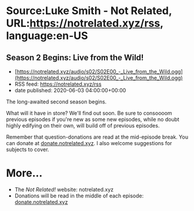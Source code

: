 # Source:Luke Smith - Not Related, URL:https://notrelated.xyz/rss, language:en-US

## Season 2 Begins: Live from the Wild!
 - [https://notrelated.xyz/audio/s02/S02E00_-_Live_from_the_Wild.ogg](https://notrelated.xyz/audio/s02/S02E00_-_Live_from_the_Wild.ogg)
 - RSS feed: https://notrelated.xyz/rss
 - date published: 2020-06-03 04:00:00+00:00

<p>The long-awaited second season begins.</p><p>What will it have in store? We'll find out soon. Be sure to consoooom previous episodes if you're new as some new episodes, while no doubt highly edifying on their own, will build off of previous episodes.</p><p>Remember that question-donations are read at the mid-episode break. You can donate at <a href="https://donate.notrelated.xyz">donate.notrelated.xyz</a>. I also welcome suggestions for subjects to cover.</p><h1>More...</h1><ul><li>The <em>Not Related!</em> website: <a href="https://notrelated.xyz"></a>notrelated.xyz</a></li><li>Donations will be read in the middle of each episode: <a href="https://donate.notrelated.xyz">donate.notrelated.xyz</a></li></ul>

